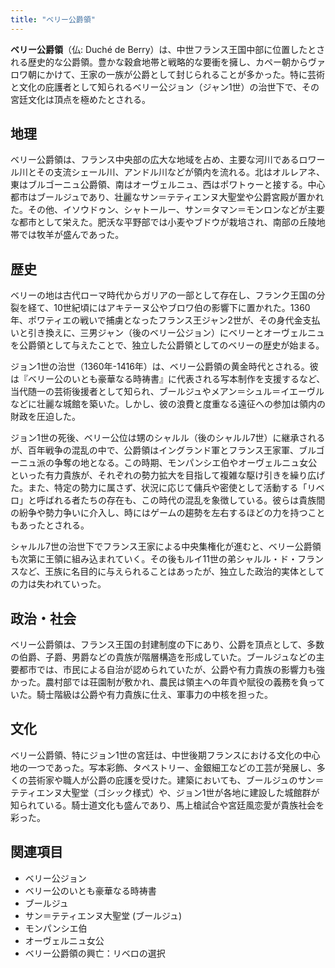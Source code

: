 ```yaml
---
title: "ベリー公爵領"
---
```


**ベリー公爵領**（仏: Duché de Berry）は、中世フランス王国中部に位置したとされる歴史的な公爵領。豊かな穀倉地帯と戦略的な要衝を擁し、カペー朝からヴァロワ朝にかけて、王家の一族が公爵として封じられることが多かった。特に芸術と文化の庇護者として知られるベリー公ジョン（ジャン1世）の治世下で、その宮廷文化は頂点を極めたとされる。

## 地理

ベリー公爵領は、フランス中央部の広大な地域を占め、主要な河川であるロワール川とその支流シェール川、アンドル川などが領内を流れる。北はオルレアネ、東はブルゴーニュ公爵領、南はオーヴェルニュ、西はポワトゥーと接する。中心都市はブールジュであり、壮麗なサン＝テティエンヌ大聖堂や公爵宮殿が置かれた。その他、イソウドゥン、シャトールー、サン＝タマン＝モンロンなどが主要な都市として栄えた。肥沃な平野部では小麦やブドウが栽培され、南部の丘陵地帯では牧羊が盛んであった。

## 歴史

ベリーの地は古代ローマ時代からガリアの一部として存在し、フランク王国の分裂を経て、10世紀頃にはアキテーヌ公やブロワ伯の影響下に置かれた。1360年、ポワティエの戦いで捕虜となったフランス王ジャン2世が、その身代金支払いと引き換えに、三男ジャン（後のベリー公ジョン）にベリーとオーヴェルニュを公爵領として与えたことで、独立した公爵領としてのベリーの歴史が始まる。

ジョン1世の治世（1360年-1416年）は、ベリー公爵領の黄金時代とされる。彼は『ベリー公のいとも豪華なる時祷書』に代表される写本制作を支援するなど、当代随一の芸術後援者として知られ、ブールジュやメアン＝シュル＝イエーヴルなどに壮麗な城館を築いた。しかし、彼の浪費と度重なる遠征への参加は領内の財政を圧迫した。

ジョン1世の死後、ベリー公位は甥のシャルル（後のシャルル7世）に継承されるが、百年戦争の混乱の中で、公爵領はイングランド軍とフランス王家軍、ブルゴーニュ派の争奪の地となる。この時期、モンパンシエ伯やオーヴェルニュ女公といった有力貴族が、それぞれの勢力拡大を目指して複雑な駆け引きを繰り広げた。また、特定の勢力に属さず、状況に応じて傭兵や密使として活動する「リベロ」と呼ばれる者たちの存在も、この時代の混乱を象徴している。彼らは貴族間の紛争や勢力争いに介入し、時にはゲームの趨勢を左右するほどの力を持つこともあったとされる。

シャルル7世の治世下でフランス王家による中央集権化が進むと、ベリー公爵領も次第に王領に組み込まれていく。その後もルイ11世の弟シャルル・ド・フランスなど、王族に名目的に与えられることはあったが、独立した政治的実体としての力は失われていった。

## 政治・社会

ベリー公爵領は、フランス王国の封建制度の下にあり、公爵を頂点として、多数の伯爵、子爵、男爵などの貴族が階層構造を形成していた。ブールジュなどの主要都市では、市民による自治が認められていたが、公爵や有力貴族の影響力も強かった。農村部では荘園制が敷かれ、農民は領主への年貢や賦役の義務を負っていた。騎士階級は公爵や有力貴族に仕え、軍事力の中核を担った。

## 文化

ベリー公爵領、特にジョン1世の宮廷は、中世後期フランスにおける文化の中心地の一つであった。写本彩飾、タペストリー、金銀細工などの工芸が発展し、多くの芸術家や職人が公爵の庇護を受けた。建築においても、ブールジュのサン＝テティエンヌ大聖堂（ゴシック様式）や、ジョン1世が各地に建設した城館群が知られている。騎士道文化も盛んであり、馬上槍試合や宮廷風恋愛が貴族社会を彩った。

## 関連項目

*   ベリー公ジョン
*   ベリー公のいとも豪華なる時祷書
*   ブールジュ
*   サン＝テティエンヌ大聖堂 (ブールジュ)
*   モンパンシエ伯
*   オーヴェルニュ女公
*   ベリー公爵領の興亡：リベロの選択